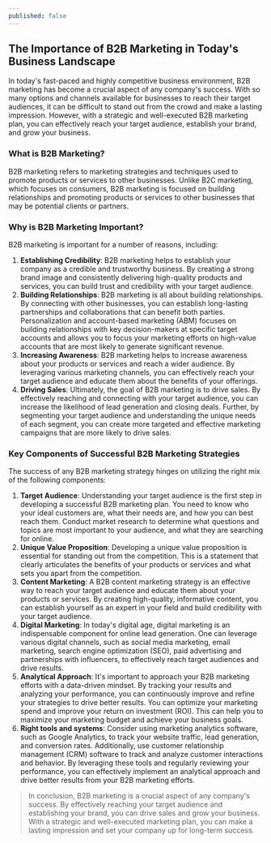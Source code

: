 ```yaml
---
published: false
---
```

## The Importance of B2B Marketing in Today's Business Landscape

In today's fast-paced and highly competitive business environment, B2B marketing has become a crucial aspect of any company's success. With so many options and channels available for businesses to reach their target audiences, it can be difficult to stand out from the crowd and make a lasting impression. However, with a strategic and well-executed B2B marketing plan, you can effectively reach your target audience, establish your brand, and grow your business.

### What is B2B Marketing?

B2B marketing refers to marketing strategies and techniques used to promote products or services to other businesses. Unlike B2C marketing, which focuses on consumers, B2B marketing is focused on building relationships and promoting products or services to other businesses that may be potential clients or partners.

### Why is B2B Marketing Important?

B2B marketing is important for a number of reasons, including:
1. **Establishing Credibility**: B2B marketing helps to establish your company as a credible and trustworthy business. By creating a strong brand image and consistently delivering high-quality products and services, you can build trust and credibility with your target audience.
1. **Building Relationships**: B2B marketing is all about building relationships. By connecting with other businesses, you can establish long-lasting partnerships and collaborations that can benefit both parties. Personalization and account-based marketing (ABM) focuses on building relationships with key decision-makers at specific target accounts and allows you to focus your marketing efforts on high-value accounts that are most likely to generate significant revenue.
1. **Increasing Awareness**: B2B marketing helps to increase awareness about your products or services and reach a wider audience. By leveraging various marketing channels, you can effectively reach your target audience and educate them about the benefits of your offerings.
1. **Driving Sales**: Ultimately, the goal of B2B marketing is to drive sales. By effectively reaching and connecting with your target audience, you can increase the likelihood of lead generation and closing deals. Further, by segmenting your target audience and understanding the unique needs of each segment, you can create more targeted and effective marketing campaigns that are more likely to drive sales.

### Key Components of Successful B2B Marketing Strategies

The success of any B2B marketing strategy hinges on utilizing the right mix of the following components:
1. **Target Audience**: Understanding your target audience is the first step in developing a successful B2B marketing plan. You need to know who your ideal customers are, what their needs are, and how you can best reach them. Conduct market research to determine what questions and topics are most important to your audience, and what they are searching for online.
1. **Unique Value Proposition**: Developing a unique value proposition is essential for standing out from the competition. This is a statement that clearly articulates the benefits of your products or services and what sets you apart from the competition.
1. **Content Marketing**: A B2B content marketing strategy is an effective way to reach your target audience and educate them about your products or services. By creating high-quality, informative content, you can establish yourself as an expert in your field and build credibility with your target audience.
1. **Digital Marketing**: In today's digital age, digital marketing is an indispensable component for online lead generation. One can leverage various digital channels, such as social media marketing, email marketing, search engine optimization (SEO), paid advertising and partnerships with influencers, to effectively reach target audiences and drive results.
1. **Analytical Approach**: It's important to approach your B2B marketing efforts with a data-driven mindset. By tracking your results and analyzing your performance, you can continuously improve and refine your strategies to drive better results. You can optimize your marketing spend and improve your return on investment (ROI). This can help you to maximize your marketing budget and achieve your business goals.
1. **Right tools and systems**: Consider using marketing analytics software, such as Google Analytics, to track your website traffic, lead generation, and conversion rates. Additionally, use customer relationship management (CRM) software to track and analyze customer interactions and behavior. By leveraging these tools and regularly reviewing your performance, you can effectively implement an analytical approach and drive better results from your B2B marketing efforts.

> In conclusion, B2B marketing is a crucial aspect of any company's success. By effectively reaching your target audience and establishing your brand, you can drive sales and grow your business. With a strategic and well-executed marketing plan, you can make a lasting impression and set your company up for long-term success.
